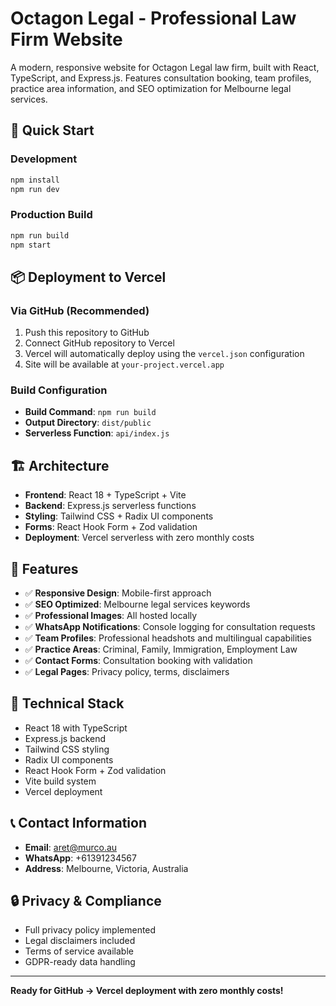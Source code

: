 # Octagon Legal - Professional Law Firm Website

A modern, responsive website for Octagon Legal law firm, built with React, TypeScript, and Express.js. Features consultation booking, team profiles, practice area information, and SEO optimization for Melbourne legal services.

## 🚀 Quick Start

### Development
```bash
npm install
npm run dev
```

### Production Build
```bash
npm run build
npm start
```

## 📦 Deployment to Vercel

### Via GitHub (Recommended)
1. Push this repository to GitHub
2. Connect GitHub repository to Vercel
3. Vercel will automatically deploy using the `vercel.json` configuration
4. Site will be available at `your-project.vercel.app`

### Build Configuration
- **Build Command**: `npm run build`
- **Output Directory**: `dist/public`
- **Serverless Function**: `api/index.js`

## 🏗️ Architecture

- **Frontend**: React 18 + TypeScript + Vite
- **Backend**: Express.js serverless functions
- **Styling**: Tailwind CSS + Radix UI components
- **Forms**: React Hook Form + Zod validation
- **Deployment**: Vercel serverless with zero monthly costs

## 🎯 Features

- ✅ **Responsive Design**: Mobile-first approach
- ✅ **SEO Optimized**: Melbourne legal services keywords
- ✅ **Professional Images**: All hosted locally 
- ✅ **WhatsApp Notifications**: Console logging for consultation requests
- ✅ **Team Profiles**: Professional headshots and multilingual capabilities
- ✅ **Practice Areas**: Criminal, Family, Immigration, Employment Law
- ✅ **Contact Forms**: Consultation booking with validation
- ✅ **Legal Pages**: Privacy policy, terms, disclaimers

## 🔧 Technical Stack

- React 18 with TypeScript
- Express.js backend
- Tailwind CSS styling
- Radix UI components
- React Hook Form + Zod validation
- Vite build system
- Vercel deployment

## 📞 Contact Information

- **Email**: aret@murco.au
- **WhatsApp**: +61391234567
- **Address**: Melbourne, Victoria, Australia

## 🔒 Privacy & Compliance

- Full privacy policy implemented
- Legal disclaimers included
- Terms of service available
- GDPR-ready data handling

---

**Ready for GitHub → Vercel deployment with zero monthly costs!**